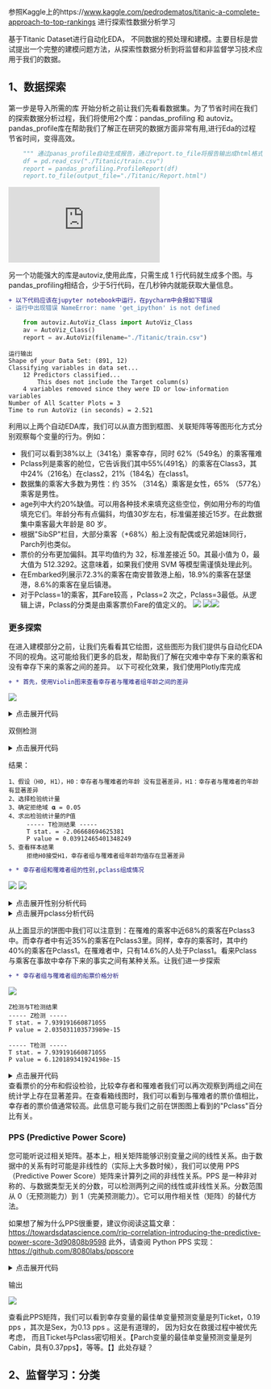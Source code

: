 参照Kaggle上的https://www.kaggle.com/pedrodematos/titanic-a-complete-approach-to-top-rankings 进行探索性数据分析学习

基于Titanic Dataset进行自动化EDA， 不同数据的预处理和建模。主要目标是尝试提出一个完整的建模问题方法，从探索性数据分析到将监督和非监督学习技术应用于我们的数据。

## 1、数据探索

第一步是导入所需的库
开始分析之前让我们先看看数据集。为了节省时间在我们的探索数据分析过程，我们将使用2个库：pandas_profiling 和 autoviz。pandas_profile库在帮助我们了解正在研究的数据方面非常有用,进行Eda的过程节省时间，变得高效。

``` python
    """ 通过panas_profile自动生成报告，通过report.to_file将报告输出成html格式 “”“
    df = pd.read_csv("./Titanic/train.csv")
    report = pandas_profiling.ProfileReport(df)
    report.to_file(output_file="./Titanic/Report.html")
```

![输出报告](https://github.com/vivian315/KaggleEDA/blob/main/Report.html)

另一个功能强大的库是autoviz,使用此库，只需生成 1 行代码就生成多个图。与pandas_profiling相结合，少于5行代码，在几秒钟内就能获取大量信息。

```diff
+ 以下代码应该在jupyter notebook中运行，在pycharm中会报如下错误
- 运行中出现错误 NameError: name 'get_ipython' is not defined
```

``` python
    from autoviz.AutoViz_Class import AutoViz_Class
    av = AutoViz_Class()
    report = av.AutoViz(filename="./Titanic/train.csv")
```
    运行输出
    Shape of your Data Set: (891, 12)
    Classifying variables in data set...
        12 Predictors classified...
            This does not include the Target column(s)
        4 variables removed since they were ID or low-information variables
    Number of All Scatter Plots = 3
    Time to run AutoViz (in seconds) = 2.521

利用以上两个自动EDA库，我们可以从直方图到框图、关联矩阵等等图形化方式分别观察每个变量的行为。例如：
* 我们可以看到38%以上（341名）乘客幸存，同时 62%（549名）的乘客罹难
* Pclass列是乘客的舱位，它告诉我们其中55%(491名）的乘客在Class3，其中24%（216名）在class2，21%（184名）在class1。
* 数据集的乘客大多数为男性：约 35% （314名）乘客是女性，65% （577名）乘客是男性。
* age列中大约20%缺值。可以用各种技术来填充这些空位，例如用分布的均值填充它们。年龄分布有点偏斜，均值30岁左右，标准偏差接近15岁。在此数据集中乘客最大年龄是 80 岁。
* 根据"SibSP"栏目，大部分乘客（+68%）船上没有配偶或兄弟姐妹同行，Parch列也类似。
* 票价的分布更加偏斜。其平均值约为 32，标准差接近 50。其最小值为 0，最大值为 512.3292。这意味着，如果我们使用 SVM 等模型需谨慎处理此列。
* 在Embarked列展示72.3%的乘客在南安普敦港上船，18.9%的乘客在瑟堡港，8.6%的乘客在皇后镇港。
* 对于Pclass=1的乘客，其Fare较高 ，Pclass=2 次之，Pclass=3最低。从逻辑上讲，Pclass的分类是由乘客票价Fare的值定义的。
![](https://github.com/vivian315/KaggleEDA/blob/main/screenshots/p1.png?raw=true)
![](https://github.com/vivian315/KaggleEDA/blob/main/screenshots/pr1.png?raw=true)![](https://github.com/vivian315/KaggleEDA/blob/main/screenshots/pr2.png?raw=true)

### 更多探索
在进入建模部分之前，让我们先看看其它绘图，这些图形为我们提供与自动化EDA不同的视角。这可能给我们更多的启发，帮助我们了解在灾难中幸存下来的乘客和没有幸存下来的乘客之间的差异。
以下可视化效果，我们使用Plotly库完成

``` diff
+ * 首先，使用Violin图来查看幸存者与罹难者组年龄之间的差异
```

![](https://github.com/vivian315/KaggleEDA/blob/main/screenshots/P21.png?raw=true)

<details>
    <summary>点击展开代码</summary>
    
``` python 
    
        df = pd.read_csv("./Titanic/train.csv")
        df_survivors = df[df["Survived"] == 1]
        df_nonsurvivors = df[df["Survived"] == 0]

        # Violin 图填充数据
        violin_survivors = go.Violin(
            y=df_survivors["Age"],
            x=df_survivors["Survived"],
            name="Survivors",
            marker_color="forestgreen",
            box_visible=True)

        violin_nonsurvivors = go.Violin(
            y=df_nonsurvivors["Age"],
            x=df_nonsurvivors["Survived"],
            name="Non-Survivors",
            marker_color="darkred",
            box_visible=True)

        data = [violin_nonsurvivors, violin_survivors]

        # 设置背景色标题等
        layout = go.Layout(
            paper_bgcolor="rgba(0,0,0,0)",
            plot_bgcolor="rgba(0,0,0,0)",
            title="幸存者年龄 vs 罹难者年龄",
            xaxis=dict(
                title="幸存否"
            ),
            yaxis=dict(
                title="年龄"
            )
        )

        fig = go.Figure(data=data, layout=layout)
        fig.show()
```
</details>

双侧检测

<details>
<summary>点击展开代码</summary>
    
``` python
    print("1、确定进行检验的假设（H0, H1），H0：幸存者与罹难者的年龄 没有显著差异，H1：幸存者与罹难者的年龄 有显著差异")
    print("2、选择检验统计量")
    df = pd.read_csv("./Titanic/train.csv")
    df_survivors = df[df["Survived"] == 1]
    df_nonsurvivors = df[df["Survived"] == 0]
    # 过滤年龄缺失的行
    dist = df["Age"].dropna()
    dist_a = df_survivors['Age'].dropna()
    dist_b = df_nonsurvivors['Age'].dropna()

    print("3、确定拒绝域 𝛂 = 0.05")
    print("4、求出检验统计量的P值")
    t_stat, p_value = stats.ttest_ind(dist_a, dist_b)
    print("\t\t----- T检测结果 -----")
    print("\t\tT stat. = " + str(t_stat))
    print("\t\tP value = " + str(p_value))  # P-value > 0.05，接受原假设，<0.05拒绝原假设
    print("5、查看样本结果")
    if p_value > 0.05:
        print("\t\tp值大于0.05接受H0拒绝H1 幸存者组与罹难者组年龄均值不存在显著差异")
    else:
        print("\t\tp值小于0.05拒绝H0接受H1，幸存者组与罹难者组年龄均值存在显著差异")
    print("")
```

</details>

结果：

    1、假设（H0, H1），H0：幸存者与罹难者的年龄 没有显著差异，H1：幸存者与罹难者的年龄 有显著差异
    2、选择检验统计量
    3、确定拒绝域 𝛂 = 0.05
    4、求出检验统计量的P值
         ----- T检测结果 -----
         T stat. = -2.06668694625381
         P value = 0.03912465401348249
    5、查看样本结果
         拒绝H0接受H1，幸存者组与罹难者组年龄均值存在显著差异
``` diff         
+ * 幸存者组和罹难者组的性别,pclass组成情况
```

![](https://github.com/vivian315/KaggleEDA/blob/main/screenshots/p22.png?raw=true)
![](https://github.com/vivian315/KaggleEDA/blob/main/screenshots/p23.png?raw=true)

<details>
    <summary>点击展开性别分析代码</summary>
    
``` python
    # 在幸存者中按性别计数
    df_survivors_sex = df_survivors["Sex"].value_counts()
    df_survivors_sex = pd.DataFrame({"Sex": df_survivors_sex.index, "count": df_survivors_sex.values})

    # 在罹难者中按性别计数
    df_nonsurvivors_sex = df_nonsurvivors["Sex"].value_counts()
    df_nonsurvivors_sex = pd.DataFrame({"Sex": df_nonsurvivors_sex.index, "count": df_nonsurvivors_sex.values})

    pie_survivors_sex = go.Pie(
        labels=df_survivors_sex["Sex"],
        values=df_survivors_sex["count"],
        domain=dict(x=[0, 0.5]),
        name="幸存者",
        hole=0.5,
        marker=dict(colors=["violet", "cornflowerblue"], line=dict(color="#000000", width=2))
    )

    pie_nonsurvivors_sex = go.Pie(
        labels=df_nonsurvivors_sex["Sex"],
        values=df_nonsurvivors_sex["count"],
        domain=dict(x=[0.5, 1.0]),
        name="罹难者",
        hole=0.5,
        marker=dict(colors=["cornflowerblue", "violet"], line=dict(color="#000000", width=2))
    )

    data = [pie_survivors_sex, pie_nonsurvivors_sex]

    layout = go.Layout(
        paper_bgcolor="rgba(0,0,0,0)",
        plot_bgcolor="rgba(0,0,0,0)",
        title="幸存者与罹难者的性别百分比",
        annotations=[dict(text="幸存者", x=0.18, y=0.5, font_size=15, showarrow=False),
                     dict(text="罹难者", x=0.85, y=0.5, font_size=15, showarrow=False)]
    )
    fig = go.Figure(data=data, layout=layout)
    fig.show()
```
</details>

<details>
    <summary>点击展开pclass分析代码</summary>

``` python

    # 幸存者组按Pclass计数
    df_survivors_pclass = df_survivors["Pclass"].value_counts()
    df_survivors_pclass = pd.DataFrame({"Pclass": df_survivors_pclass.index, "count": df_survivors_pclass.values})

    # 罹难者组按Pclass计数
    df_nonsurvivors_pclass = df_nonsurvivors["Pclass"].value_counts()
    df_nonsurvivors_pclass = pd.DataFrame(
        {"Pclass": df_nonsurvivors_pclass.index, "count": df_nonsurvivors_pclass.values})

    pie_survivors_pclass = go.Pie(
        labels=df_survivors_pclass["Pclass"],
        values=df_survivors_pclass["count"],
        domain=dict(x=[0, 0.5]),
        name="幸存者组",
        hole=0.5,
        marker=dict(colors=["#636EFA", "#EF553B", "#00CC96"], line=dict(color="#000000", width=2))
    )

    pie_nonsurvivors_pclass = go.Pie(
        labels=df_nonsurvivors_pclass["Pclass"],
        values=df_nonsurvivors_pclass["count"],
        domain=dict(x=[0.5, 1.0]),
        name="罹难者组",
        hole=0.5,
        marker=dict(colors=["#EF553B", "#00CC96", "#636EFA"], line=dict(color="#000000", width=2))
    )

    data = [pie_survivors_pclass, pie_nonsurvivors_pclass]

    layout = go.Layout(
        paper_bgcolor="rgba(0,0,0,0)",
        plot_bgcolor="rgba(0,0,0,0)",
        title="幸存者与罹难者的pclass百分比",
        annotations=[dict(text="幸存者组", x=0.18, y=0.5, font_size=15, showarrow=False),
                     dict(text="罹难者组", x=0.85, y=0.5, font_size=15, showarrow=False)]
    )

    fig = go.Figure(data=data, layout=layout)

    fig.show()
```
    
</details>

从上面显示的饼图中我们可以注意到：在罹难的乘客中近68%的乘客在Pclass3中。而幸存者中有近35%的乘客在Pclass3里。同样，幸存的乘客时，其中约40%的乘客在Pclass1。在罹难者中，只有14.6%的人处于Pclass1。看来Pclass与乘客在事故中幸存下来的事实之间有某种关系。让我们进一步探索

``` diff
+ * 幸存者组与罹难者组的船票价格分析
```

![](https://github.com/vivian315/KaggleEDA/blob/main/screenshots/p24.png?raw=true)
   
    Z检测与T检测结果
    ----- Z检测 -----    
    T stat. = 7.939191660871055
    P value = 2.035031103573989e-15

    ----- T检测 -----
    T stat. = 7.939191660871055
    P value = 6.120189341924198e-15

<details>
    <summary> 点击展开代码 </summary>
    
``` python

    fare_survivors_box = go.Box(
        y=df_survivors["Fare"],
        name="幸存者",
        marker=dict(color="navy")
    )

    fare_nonsurvivors_box = go.Box(
        y=df_nonsurvivors["Fare"],
        name="罹难者",
        marker=dict(color="steelblue")
    )

    data = [fare_nonsurvivors_box, fare_survivors_box]

    layout = go.Layout(
        paper_bgcolor="rgba(0,0,0,0)",
        plot_bgcolor="rgba(0,0,0,0)",
        title="幸存者与罹难者的【船票价格】对比",
        barmode="stack",
        yaxis=dict(
            title="船票价格分布"
        )
    )

    fig = go.Figure(data=data, layout=layout)
    fig.show()

    # 去掉Fare为空的行
    dist_c = df_survivors['Fare'].dropna()
    dist_d = df_nonsurvivors['Fare'].dropna()

    # Z-test: 检查分布均值（幸存者票价与非幸存者票价）在统计上是否不同
    t_stat_3, p_value_3 = ztest(dist_c, dist_d)
    print("----- Z检测 -----")
    print("T stat. = " + str(t_stat_3))
    print("P value = " + str(p_value_3))  # P-value< 0.05

    print("")

    # T-test: 检查分布均值（幸存者票价与非幸存者票价）在统计上是否不同
    t_stat_4, p_value_4 = stats.ttest_ind(dist_c, dist_d)
    print("----- T检测 -----")
    print("T stat. = " + str(t_stat_4))
    print("P value = " + str(p_value_4))  # P-value < 0.05
```
</details

查看票价的分布和假设检验，比较幸存者和罹难者我们可以再次观察到两组之间在统计学上存在显著差异。在查看箱线图时，我们可以看到与罹难者的票价值相比，幸存者的票价值通常较高。此信息可能与我们之前在饼图图上看到的"Pclass"百分比有关。

### PPS (Predictive Power Score)

您可能听说过相关矩阵。基本上，相关矩阵能够识别变量之间的线性关系。由于数据中的关系有时可能是非线性的（实际上大多数时候），我们可以使用 PPS（Predictive Power Score）矩阵来计算列之间的非线性关系。PPS 是一种非对称的、与数据类型无关的分数，可以检测两列之间的线性或非线性关系。分数范围从 0（无预测能力）到 1（完美预测能力）。它可以用作相关性（矩阵）的替代方法。

如果想了解为什么PPS很重要，建议你阅读这篇文章：https://towardsdatascience.com/rip-correlation-introducing-the-predictive-power-score-3d90808b9598
此外，请查阅 Python PPS 实现：https://github.com/8080labs/ppscore

<details>
    <summary> 点击展开代码 </summary>
    
``` python

    """ 以下代码在jupyter notebook 上运行"""
    df = pd.read_csv("./Titanic/train.csv")
    matrix_df = ppscore.matrix(df)[["x", "y", "ppscore"]].pivot(columns="x", index="y", values="ppscore")
    matrix_df = matrix_df.apply(lambda x: round(x, 2))  # Rounding matrix_df"s values to 0,XX
    sns.heatmap(matrix_df, vmin=0, vmax=1, cmap="Blues", linewidths=0.75, annot=True)
```
</details>

输出

![](https://github.com/vivian315/KaggleEDA/blob/main/screenshots/p25.png?raw=true)

查看此PPS矩阵，我们可以看到幸存变量的最佳单变量预测变量是列Ticket，0.19 pps ，其次是Sex，为0.13 pps 。这是有道理的， 因为妇女在救援过程中被优先考虑， 而且Ticket与Pclass密切相关。【Parch变量的最佳单变量预测变量是列Cabin，具有0.37pps】，等等。【】此处存疑？

## 2、监督学习：分类

